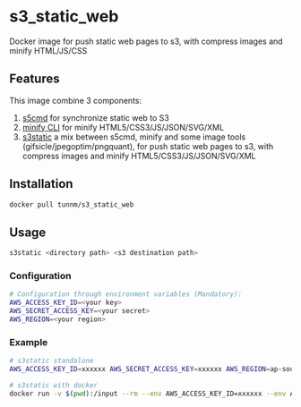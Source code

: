 # s3_static_web
Docker image for push static web pages to s3, with compress images and minify HTML/JS/CSS




## Features

This image combine 3 components:

1. [s5cmd](https://github.com/peak/s5cmd) for synchronize static web to S3
2. [minify CLI](https://github.com/tdewolff/minify/tree/master/cmd/minify) for minify HTML5/CSS3/JS/JSON/SVG/XML
3. [s3static](https://github.com/cpfriend1721994/s3_static_web) a mix between s5cmd, minify and some image tools (gifsicle/jpegoptim/pngquant), for push static web pages to s3, with compress images and minify HTML5/CSS3/JS/JSON/SVG/XML



## Installation

```bash
docker pull tunnm/s3_static_web
```



## Usage

```bash
s3static <directory path> <s3 destination path>
```



### Configuration

```bash
# Configuration through environment variables (Mandatory):
AWS_ACCESS_KEY_ID=<your key>
AWS_SECRET_ACCESS_KEY=<your secret>
AWS_REGION=<your region>
```



### Example

```bash
# s3static standalone
AWS_ACCESS_KEY_ID=xxxxxx AWS_SECRET_ACCESS_KEY=xxxxxx AWS_REGION=ap-southeast-1 s3static $(pwd) s3://xxxxxx/

# s3static with docker
docker run -v $(pwd):/input --rm --env AWS_ACCESS_KEY_ID=xxxxxx --env AWS_SECRET_ACCESS_KEY=xxxxxx --env AWS_REGION=ap-southeast-1 tunnm/s3_static_web s3static /input s3://xxxxxx/
```
